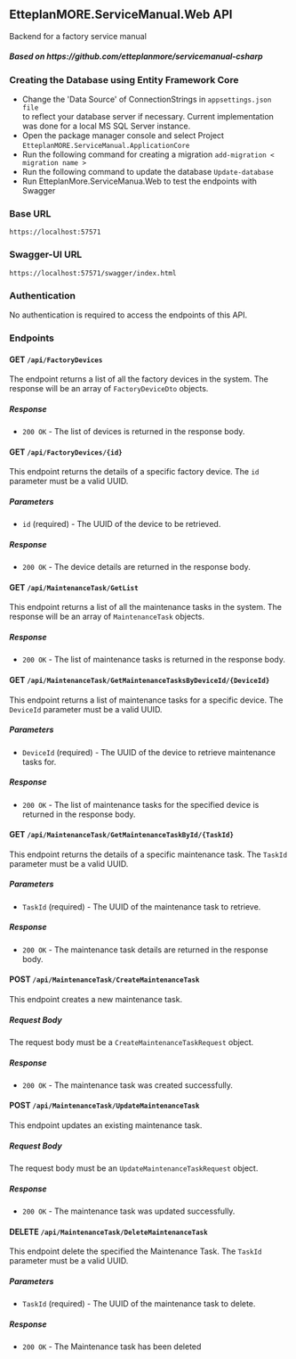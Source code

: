 <div class="markdown prose w-full break-words dark:prose-invert dark">
   <h2>EtteplanMORE.ServiceManual.Web API</h2>
      <p>Backend for a factory service manual</p>
   <h5>Based on https://github.com/etteplanmore/servicemanual-csharp</h5>

  <h3> Creating the Database using Entity Framework Core</h3>
  <ul>
    <li>Change the 'Data Source' of ConnectionStrings in <code>appsettings.json file</code></li> to reflect your database server if necessary. Current implementation was done for a local MS SQL Server instance.
    <li>Open the package manager console and select Project <code>EtteplanMORE.ServiceManual.ApplicationCore</code></li>
    <li>Run the following command for creating a migration <code>add-migration < migration name > </code></li>
    <li>Run the following command to update the database <code>Update-database</code></li>
    <li>Run EtteplanMore.ServiceManua.Web to test the endpoints with Swagger</li>
  </ul>
   <h3>Base URL</h3>
   <p><code>https://localhost:57571</code></p>
   <h3>Swagger-UI URL</h3>
   <p><code>https://localhost:57571/swagger/index.html</code></p>
   <h3>Authentication</h3>
   <p>No authentication is required to access the endpoints of this API.</p>
   
   <h3>Endpoints</h3>
   <h4>GET <code>/api/FactoryDevices</code></h4>
   <p>The endpoint returns a list of all the factory devices in the system. The response will be an array of <code>FactoryDeviceDto</code> objects.</p>
   <h5>Response</h5>
   <ul>
      <li><code>200 OK</code> - The list of devices is returned in the response body.</li>
   </ul>
   <h4>GET <code>/api/FactoryDevices/{id}</code></h4>
   <p>This endpoint returns the details of a specific factory device. The <code>id</code> parameter must be a valid UUID.</p>
   <h5>Parameters</h5>
   <ul>
      <li><code>id</code> (required) - The UUID of the device to be retrieved.</li>
   </ul>
   <h5>Response</h5>
   <ul>
      <li><code>200 OK</code> - The device details are returned in the response body.</li>
   </ul>
   <h4>GET <code>/api/MaintenanceTask/GetList</code></h4>
   <p>This endpoint returns a list of all the maintenance tasks in the system. The response will be an array of <code>MaintenanceTask</code> objects.</p>
   <h5>Response</h5>
   <ul>
      <li><code>200 OK</code> - The list of maintenance tasks is returned in the response body.</li>
   </ul>
   <h4>GET <code>/api/MaintenanceTask/GetMaintenanceTasksByDeviceId/{DeviceId}</code></h4>
   <p>This endpoint returns a list of maintenance tasks for a specific device. The <code>DeviceId</code> parameter must be a valid UUID.</p>
   <h5>Parameters</h5>
   <ul>
      <li><code>DeviceId</code> (required) - The UUID of the device to retrieve maintenance tasks for.</li>
   </ul>
   <h5>Response</h5>
   <ul>
      <li><code>200 OK</code> - The list of maintenance tasks for the specified device is returned in the response body.</li>
   </ul>
   <h4>GET <code>/api/MaintenanceTask/GetMaintenanceTaskById/{TaskId}</code></h4>
   <p>This endpoint returns the details of a specific maintenance task. The <code>TaskId</code> parameter must be a valid UUID.</p>
   <h5>Parameters</h5>
   <ul>
      <li><code>TaskId</code> (required) - The UUID of the maintenance task to retrieve.</li>
   </ul>
   <h5>Response</h5>
   <ul>
      <li><code>200 OK</code> - The maintenance task details are returned in the response body.</li>
   </ul>
   <h4>POST <code>/api/MaintenanceTask/CreateMaintenanceTask</code></h4>
   <p>This endpoint creates a new maintenance task.</p>
   <h5>Request Body</h5>
   <p>The request body must be a <code>CreateMaintenanceTaskRequest</code> object.</p>
   <h5>Response</h5>
   <ul>
      <li><code>200 OK</code> - The maintenance task was created successfully.</li>
   </ul>
   <h4>POST <code>/api/MaintenanceTask/UpdateMaintenanceTask</code></h4>
   <p>This endpoint updates an existing maintenance task.</p>
   <h5>Request Body</h5>
   <p>The request body must be an <code>UpdateMaintenanceTaskRequest</code> object.</p>
   <h5>Response</h5>
   <ul>
      <li><code>200 OK</code> - The maintenance task was updated successfully.</li>
   </ul>
   <h4>DELETE <code>/api/MaintenanceTask/DeleteMaintenanceTask</code></h4>
   <p>This endpoint delete the specified the Maintenance Task. The <code>TaskId</code> parameter must be a valid UUID.</p>
   <h5>Parameters</h5>
   <ul>
      <li><code>TaskId</code> (required) - The UUID of the maintenance task to delete.</li>
   </ul>
   <h5>Response</h5>
   <ul>
      <li><code>200 OK</code> - The Maintenance task has been deleted</li>
   </ul>
</div>
